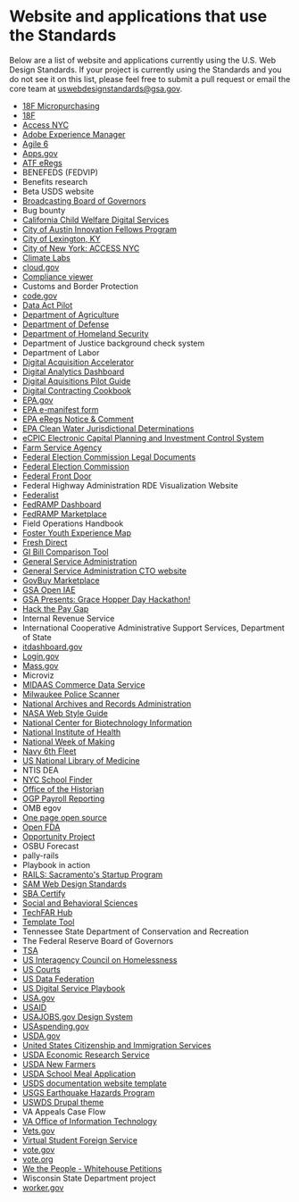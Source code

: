 # Website and applications that use the Standards

Below are a list of website and applications currently using the U.S. Web Design Standards. If your project is currently using the Standards and you do not see it on this list, please feel free to submit a pull request or email the core team at uswebdesignstandards@gsa.gov.

- [18F Micropurchasing](https://micropurchase.18f.gov/)
- [18F](https://18f.gsa.gov)
- [Access NYC](https://access.nyc.gov/)
- [Adobe Experience Manager](https://github.com/Adobe-Marketing-Cloud/adobe-digital-design-templates-for-government)
- [Agile 6](http://agile6.com/)
- [Apps.gov](https://apps.gov/)
- [ATF eRegs](https://atf-eregs.18f.gov/)
- BENEFEDS (FEDVIP)
- Benefits research
- Beta USDS website
- [Broadcasting Board of Governors](https://www.bbg.gov/ )
- Bug bounty
- [California Child Welfare Digital Services](https://cwds.ca.gov/)
- [City of Austin Innovation Fellows Program](https://cityofaustin.github.io/innovation-fellows/)
- [City of Lexington, KY](https://www.lexingtonky.gov/)
- [City of New York: ACCESS NYC](https://access.nyc.gov/)
- [Climate Labs](https://federalist.18f.gov/preview/18f/climate-labs/microsite/)
- [cloud.gov](https://cloud.gov/)
- [Compliance viewer](https://compliance-viewer.18f.gov/)
- Customs and Border Protection
- [code.gov](https://code.gov/)
- [Data Act Pilot](https://github.com/18F/data-act-pilot)
- [Department of Agriculture](https://www.usda.gov/)
- [Department of Defense](http://www.dodig.mil/)
- [Department of Homeland Security](https://www.dhs.gov/)
- Department of Justice background check system
- Department of Labor
- [Digital Acquisition Accelerator](https://pages.18f.gov/digitalaccelerator/)
- [Digital Analytics Dashboard](https://analytics.usa.gov)
- [Digital Aquisitions Pilot Guide](https://github.com/presidential-innovation-fellows/dap-guide)
- [Digital Contracting Cookbook](https://pages.18f.gov/contracting-cookbook/)
- [EPA.gov](https://www.epa.gov/home/updates-epagovs-look)
- [EPA e-manifest form](https://e-manifest.18f.gov/)
- [EPA eRegs Notice & Comment](https://epa-notice.usa.gov/)
- [EPA Clean Water Jurisdictional Determinations](https://watersgeo.epa.gov/cwa/CWA-JDs/)
- [eCPIC Electronic Capital Planning and Investment Control System](https://www.ecpic.gov/)
- [Farm Service Agency](https://github.com/USDA-FSA/fsa-design-system)
- [Federal Election Commission Legal Documents](https://beta.fec.gov/regulations/)
- [Federal Election Commission](https://beta.fec.gov/)
- [Federal Front Door](https://labs.usa.gov/)
- Federal Highway Administration RDE Visualization Website
- [Federalist](https://federalist.18f.gov/)
- [FedRAMP Dashboard](http://fedramp.semanticbits.com/)
- [FedRAMP Marketplace](https://marketplace.fedramp.gov/)
- Field Operations Handbook
- [Foster Youth Experience Map](https://github.com/presidential-innovation-fellows/fyem-jekyll)
- [Fresh Direct](http://freshdirect.github.io/)
- [GI Bill Comparison Tool](https://www.vets.gov/gi-bill-comparison-tool)
- [General Service Administration](https://gsa.gov)
- [General Service Administration CTO website](https://github.com/GSA/cto-website)
- [GovBuy Marketplace](https://buy.gds-gov.tech/)
- [GSA Open IAE](http://gsa.github.io/openIAE/)
- [GSA Presents: Grace Hopper Day Hackathon!](http://open.gsa.gov/grace-hopper-hackathon/)
- [Hack the Pay Gap](https://paygap.pif.gov/)
- Internal Revenue Service
- International Cooperative Administrative Support Services, Department of State
- [itdashboard.gov](https://itdashboard.gov/)
- [Login.gov](https://pages.18f.gov/identity-intro/)
- [Mass.gov](http://www.mass.gov/)
- Microviz
- [MIDAAS Commerce Data Service](https://midaas.commerce.gov/)
- [Milwaukee Police Scanner](https://mke-police.herokuapp.com/)
- [National Archives and Records Administration](archives.gov)
- [NASA Web Style Guide](https://app.frontify.com/d/NZPXDvjOcz5x/nasa-web-style-guide)
- [National Center for Biotechnology Information](https://www.ncbi.nlm.nih.gov/labs/journals/)
- [National Institute of Health](https://www.nih.gov/)
- [National Week of Making](https://weekofmaking.pif.gov/)
- [Navy 6th Fleet](http://www.c6f.navy.mil/)
- [US National Library of Medicine](https://support.nlm.nih.gov)
- NTIS DEA
- [NYC School Finder](http://schoolfinder.nyc.gov/)
- [Office of the Historian](https://history.state.gov/)
- [OGP Payroll Reporting](https://pages.18f.gov/ogp-payroll/)
- OMB egov
- [One page open source](https://pages.18f.gov/onepage-opensource/)
- [Open FDA](https://open.fda.gov/)
- [Opportunity Project](http://opportunity.census.gov/)
- OSBU Forecast
- pally-rails
- Playbook in action
- [RAILS: Sacramento's Startup Program](https://pages.18f.gov/digitalaccelerator/)
- [SAM Web Design Standards](https://gsa.github.io/sam-web-design-standards/)
- [SBA Certify](https://certify.sba.gov/)
- [Social and Behavioral Sciences](https://sbst.gov/)
- [TechFAR Hub](https://techfarhub.cio.gov/)
- [Template Tool](http://alexose.github.io/experiments/correspondence/)
- Tennessee State Department of Conservation and Recreation
- The Federal Reserve Board of Governors
- [TSA](https://www.tsa.gov/)
- [US Interagency Council on Homelessness](https://www.usich.gov/)
- [US Courts](http://www.uscourts.gov/)
- [US Data Federation](http://federation.data.gov/)
- [US Digital Service Playbook](https://playbook.cio.gov)
- [USA.gov](https://usa.gov)
- [USAID](https://www.usaid.gov/)
- [USAJOBS.gov Design System](http://usajobs.github.io/design-system/)
- [USAspending.gov](https://www.usaspending.gov/Pages/Default.aspx)
- [USDA.gov](https://www.usda.gov/media/blog/2017/03/06/complete-redesign-you-mind)
- [United States Citizenship and Immigration Services](https://www.uscis.gov/)
- [USDA Economic Research Service](http://www.ers.usda.gov/)
- [USDA New Farmers](https://newfarmers.usda.gov/)
- [USDA School Meal Application](http://www.fns.usda.gov/school-meals/web-based-prototype/docs/index.html#/)
- [USDS documentation website template](https://github.com/usds/uswds-docs-template)
- [USGS Earthquake Hazards Program](http://earthquake.usgs.gov/theme/)
- [USWDS Drupal theme](http://uswds.civicactions.net/)
- VA Appeals Case Flow
- [VA Office of Information Technology](https://www.oit.va.gov/) 
- [Vets.gov](https://vets.gov)
- [Virtual Student Foreign Service](http://vsfs.state.gov/)
- [vote.gov](https://vote.gov/)
- [vote.org](https://vote.org/)
- [We the People - Whitehouse Petitions](https://petitions.whitehouse.gov/)
- Wisconsin State Department project
- [worker.gov](http://worker.gov/)
